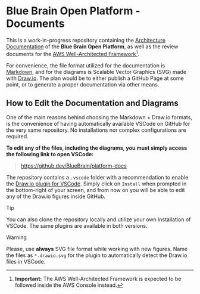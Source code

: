 # **Blue Brain Open Platform** - Documents

This is a work-in-progress repository containing the [Architecture Documentation](docs/) of the **Blue Brain Open Platform**, as well as the review documents for the [AWS Well-Architected Framework](waf)[^waf_clarification].

For convenience, the file format utilized for the documentation is [Markdown](https://en.wikipedia.org/wiki/Markdown), and for the diagrams is Scalable Vector Graphics (SVG) made with [Draw.io](https://github.com/jgraph/drawio). The plan would be to either publish a GitHub Page at some point, or to generate a proper documentation via other means.

[^waf_clarification]: **Important:** The AWS Well-Architected Framework is expected to be followed inside the AWS Console instead.

## How to Edit the Documentation and Diagrams
One of the main reasons behind choosing the Markdown + Draw.io formats, is the convenience of having automatically available VSCode on GitHub for the very same repository. No installations nor complex configurations are required.

**To edit any of the files, including the diagrams, you must simply access the following link to open VSCode:**

> https://github.dev/BlueBrain/platform-docs

The repository contains a `.vscode` folder with a recommendation to enable the [Draw.io plugin for VSCode](https://www.drawio.com/blog/edit-diagrams-with-github-dev). Simply click on `Install` when prompted in the bottom-right of your screen, and from now on you will be able to edit any of the Draw.io figures inside GitHub.

> [!TIP]
> You can also clone the repository locally and utilize your own installation of VSCode. The same plugins are available in both versions.

> [!WARNING]
> Please, use **always** SVG file format while working with new figures. Name the files as `*.drawio.svg` for the plugin to automatically detect the Draw.io files in VSCode.
